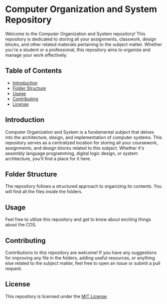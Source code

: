 # Computer Organization and System Repository

Welcome to the Computer Organization and System repository! This repository is dedicated to storing all your assignments, classwork, design blocks, and other related materials pertaining to the subject matter. Whether you're a student or a professional, this repository aims to organize and manage your work effectively.

## Table of Contents

- [Introduction](#introduction)
- [Folder Structure](#folder-structure)
- [Usage](#usage)
- [Contributing](#contributing)
- [License](#license)

## Introduction

Computer Organization and System is a fundamental subject that delves into the architecture, design, and implementation of computer systems. This repository serves as a centralized location for storing all your coursework, assignments, and design blocks related to this subject. Whether it's assembly language programming, digital logic design, or system architecture, you'll find a place for it here.

## Folder Structure

The repository follows a structured approach to organizing its contents. You will find all the files inside the folders.

## Usage

Feel free to utilize this repository and get to know about exciting things about the COS.

## Contributing

Contributions to this repository are welcome! If you have any suggestions for improving any file in the folders, adding useful resources, or anything else related to the subject matter, feel free to open an issue or submit a pull request.

## License

This repository is licensed under the [MIT License](LICENSE).



